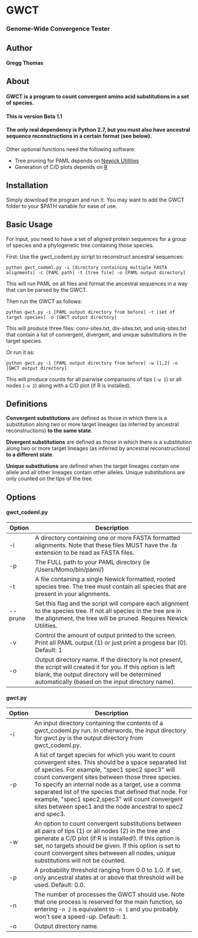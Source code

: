 # GWCT
### Genome-Wide Convergence Tester

## Author
#### Gregg Thomas

## About

#### GWCT is a program to count convergent amino acid substitutions in a set of species.

#### This is version Beta 1.1
#### The only real dependency is Python 2.7, but you must also have ancestral sequence reconstructions in a certain format (see below).

Other optional functions need the following software:

- Tree pruning for PAML depends on [Newick Utilities](http://cegg.unige.ch/newick_utils)
- Generation of C/D plots depends on [R](https://www.r-project.org/)

## Installation

Simply download the program and run it. You may want to add the GWCT folder to your $PATH variable for ease of use.

## Basic Usage

For input, you need to have a set of aligned protein sequences for a group of species and a phylogenetic tree containing those species.

First: Use the gwct_codeml.py script to reconstruct ancestral sequences:

`python gwct_codeml.py -i [directory containing multiple FASTA alignments] -c [PAML path] -t [tree file] -o [PAML output directory]`

This will run PAML on all files and format the ancestral sequences in a way that can be parsed by the GWCT. 

Then run the GWCT as follows:

`python gwct.py -i [PAML output directory from before] -t [set of target species] -o [GWCT output directory]`

This will produce three files: conv-sites.txt, div-sites.txt, and uniq-sites.txt that contain a list of convergent, divergent, and unique substitutions in the target species.

Or run it as:

`python gwct.py -i [PAML output directory from before] -w [1,2] -o [GWCT output directory]`

This will produce counts for all pairwise comparisons of tips (`-w 1`) or all nodes (`-w 2`) along with a C/D plot (if R is installed).

## Definitions

**Convergent substitutions** are defined as those in which there is a substitution along two or more target lineages (as inferred by ancestral reconstructions) **to the same state**.

**Divergent substitutions** are defined as those in which there is a substitution along two or more target lineages (as inferred by ancestral reconstructions) **to a different state**.

**Unique substitutions** are defined when the target lineages contain one allele and all other lineages contain other alleles. Unique substitutions are only counted on the tips of the tree.

## Options

#### gwct_codeml.py

| Option | Description | 
| ------ | ----------- |
| -i | A directory containing one or more FASTA formatted alignments. Note that these files MUST have the .fa extension to be read as FASTA files. |
| -p | The FULL path to your PAML directory (ie /Users/Momo/bin/paml/) |
| -t | A file containing a single Newick formatted, rooted species tree. The tree must contain all species that are present in your alignments. |
| --prune | Set this flag and the script will compare each alignment to the species tree. If not all species in the tree are in the alignment, the tree will be pruned. Requires Newick Utilities. |
| -v | Control the amount of output printed to the screen. Print all PAML output (1) or just print a progess bar (0). Default: 1 |
| -o | Output directory name. If the directory is not present, the script will created it for you. If this option is left blank, the output directory will be determined automatically (based on the input directory name). |


#### gwct.py

| Option | Description | 
| ------ | ----------- |
| -i | An input directory containing the contents of a gwct_codeml.py run. In otherwords, the input directory for gwct.py is the output directory from gwct_codeml.py. |
| -p | A list of target species for which you want to count convergent sites. This should be a space separated list of species. For example, "spec1 spec2 spec3" will count convergent sites between those three species. To specify an internal node as a target, use a comma separated list of the species that defined that node. For example, "spec1 spec2,spec3" will count convergent sites between spec1 and the node ancestral to spec2 and spec3. |
| -w | An option to count convergent substitutions between all pairs of tips (1) or all nodes (2) in the tree and generate a C/D plot (if R is installed!). If this option is set, no targets should be given. If this option is set to count convergent sites betweeen all nodes, unique substitutions will not be counted. |
| -p | A probability threshold ranging from 0.0 to 1.0. If set, only ancestral states at or above that threshold will be used. Default: 0.0. |
| -n | The number of processes the GWCT should use. Note that one process is reserved for the main function, so entering `-n 2` is equivalent to `-n 1` and you probably won't see a speed-up. Default: 1. |
| -o | Output directory name. | 
